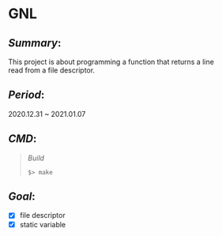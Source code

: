 # GNL
## *Summary*:
This project is about programming a function that returns a line<br/>
read from a file descriptor.

## *Period*:
2020.12.31 ~ 2021.01.07

## *CMD*:
> *Build*
>
> `$> make`

## *Goal*:
- [x] file descriptor
- [x] static variable

